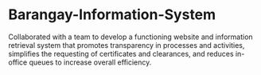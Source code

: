 # Barangay-Information-System
Collaborated with a team to develop a functioning website and information retrieval system that promotes transparency in processes and activities, simplifies the requesting of certificates and clearances, and reduces in-office queues to increase overall efficiency.
